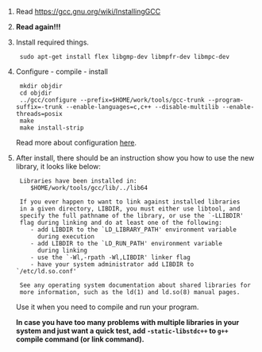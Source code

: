 1. Read https://gcc.gnu.org/wiki/InstallingGCC

2. **Read again!!!**

3. Install required things.

	    sudo apt-get install flex libgmp-dev libmpfr-dev libmpc-dev


4. Configure - compile - install

    	mkdir objdir
	    cd objdir
	    ../gcc/configure --prefix=$HOME/work/tools/gcc-trunk --program-suffix=-trunk --enable-languages=c,c++ --disable-multilib --enable-threads=posix
	    make
	    make install-strip


	Read more about configuration [here](https://gcc.gnu.org/install/configure.html).

5. After install, there should be an instruction show you how to use the new library, it looks like below:

	    Libraries have been installed in:
      	   $HOME/work/tools/gcc/lib/../lib64

    	If you ever happen to want to link against installed libraries
    	in a given directory, LIBDIR, you must either use libtool, and
    	specify the full pathname of the library, or use the `-LLIBDIR'
    	flag during linking and do at least one of the following:
    	   - add LIBDIR to the `LD_LIBRARY_PATH' environment variable
    	     during execution
    	   - add LIBDIR to the `LD_RUN_PATH' environment variable
    	     during linking
    	   - use the `-Wl,-rpath -Wl,LIBDIR' linker flag
    	   - have your system administrator add LIBDIR to `/etc/ld.so.conf'

    	See any operating system documentation about shared libraries for
    	more information, such as the ld(1) and ld.so(8) manual pages.


	Use it when you need to compile and run your program.

    **In case you have too many problems with multiple libraries in your system and just want a quick test, add `-static-libstdc++` to `g++` compile command (or link command).**
